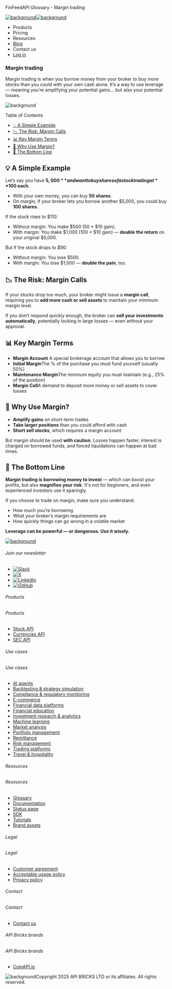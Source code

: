 FinFeedAPI Glossary - Margin trading

[![background](/_next/image?url=https%3A%2F%2Fcdn.sanity.io%2Fimages%2Fxpx4czto%2Fproduction%2Fc9a795fc7fb3558997d636211a44e71eb59288f0-773x184.png&w=1920&q=75)![background](https://cdn.sanity.io/images/xpx4czto/production/875913d8710b3054c19fad19673dc5592614265e-773x184.svg)](/)

* Products
* Pricing
* Resources
* [Blog](/blog)
* Contact us
* [Log in](https://console.finfeedapi.com/?link=/apikeys/create)

### Margin trading

Margin trading is when you borrow money from your broker to buy more stocks than you could with your own cash alone. It’s a way to use leverage — meaning you’re amplifying your potential gains… but also your potential losses.

![background](https://cdn.sanity.io/images/xpx4czto/production/999c709b2777af013884c6e2623e9aa699585a06-429x429.svg)

Table of Contents

* [💡 A Simple Example](#link-fa1cead612d3)
* [📉 The Risk: Margin Calls](#link-0820eeb2a132)
* [📊 Key Margin Terms](#link-7f6ce207171c)
* [🧠 Why Use Margin?](#link-9bf38bccf75e)
* [🧠 The Bottom Line](#link-a0b84c421cc8)

💡 A Simple Example
------------------

Let’s say you have **$5,000** and want to buy shares of a stock trading at **$100 each**.

* With your own money, you can buy **50 shares**.
* On margin, if your broker lets you borrow another $5,000, you could buy **100 shares**.

If the stock rises to $110:

* Without margin: You make $500 (50 × $10 gain).
* With margin: You make $1,000 (100 × $10 gain) — **double the return** on your original $5,000.

But if the stock drops to $90:

* Without margin: You lose $500.
* With margin: You lose $1,000 — **double the pain**, too.

📉 The Risk: Margin Calls
------------------------

If your stocks drop too much, your broker might issue a **margin call**, requiring you to **add more cash or sell assets** to maintain your minimum margin level.

If you don’t respond quickly enough, the broker can **sell your investments automatically**, potentially locking in large losses — even without your approval.

📊 Key Margin Terms
------------------

* **Margin Account** A special brokerage account that allows you to borrow
* **Initial Margin**The % of the purchase you must fund yourself (usually 50%)
* **Maintenance Margin**The minimum equity you must maintain (e.g., 25% of the position)
* **Margin Call**A demand to deposit more money or sell assets to cover losses

🧠 Why Use Margin?
-----------------

* **Amplify gains** on short-term trades
* **Take larger positions** than you could afford with cash
* **Short sell stocks**, which requires a margin account

But margin should be used **with caution**. Losses happen faster, interest is charged on borrowed funds, and forced liquidations can happen at bad times.

🧠 The Bottom Line
-----------------

**Margin trading is borrowing money to invest** — which can boost your profits, but also **magnifies your risk**. It's not for beginners, and even experienced investors use it sparingly.

If you choose to trade on margin, make sure you understand:

* How much you’re borrowing
* What your broker’s margin requirements are
* How quickly things can go wrong in a volatile market

**Leverage can be powerful — or dangerous. Use it wisely.**

[![background](https://cdn.sanity.io/images/xpx4czto/production/8a2788aebc71f7f5dce82eb1b7a5e5cec9a64838-773x184.svg)](/)

###### Join our newsletter

* [![Slack](https://cdn.sanity.io/images/xpx4czto/production/26371f7c1474b3ce9e67c32e006a140ddd704b95-512x512.svg)](https://finfeedapi.slack.com/x-p8539721774929-8529109118914-8531038476964/messages/C08FVM7P68H)
* [![X](/_next/image?url=https%3A%2F%2Fcdn.sanity.io%2Fimages%2Fxpx4czto%2Fproduction%2F0aa41878d0ceb77292d9f847b2f4e21d688460c1-2400x2453.png&w=64&q=75)](https://x.com/FinFeedAPI "Follow FinFeedAPI on X")
* [![LinkedIn](/_next/image?url=https%3A%2F%2Fcdn.sanity.io%2Fimages%2Fxpx4czto%2Fproduction%2Fb9ce6f119974543779bbcad7563e234be8edd900-840x779.png&w=64&q=75)](https://www.linkedin.com/company/finfeedapi/?viewAsMember=true "Join FinFeedAPI on LinkedIn")
* [![GitHub](https://cdn.sanity.io/images/xpx4czto/production/f202b6faccfd5cc46299b976c2635fee60b55aa0-98x96.svg)](https://github.com/api-bricks/api-bricks-sdk/tree/master/finfeedapi)

###### Products

###### Products

* [Stock API](/products/stock-api)
* [Currencies API](/products/currencies-api)
* [SEC API](/products/sec-api)

###### Use cases

###### Use cases

* [AI agents](/use-case/ai-agents)
* [Backtesting & strategy simulation](/use-case/backtesting-strategy-simulation)
* [Compliance & regulatory monitoring](/use-case/compliance-regulatory-monitoring)
* [E-commerce](/use-case/e-commerce)
* [Financial data platforms](/use-case/financial-data-platforms)
* [Financial education](/use-case/education-platforms)
* [Investment research & analytics](/use-case/investment-research-analytics)
* [Machine learning](/use-case/machine-learning)
* [Market analysis](/use-case/market-analysis)
* [Portfolio management](/use-case/portfolio-management)
* [Remittance](/use-case/remittance)
* [Risk management](/use-case/risk-management)
* [Trading platforms](/use-case/trading-platforms)
* [Travel & hospitality](/use-case/travel-hospitality)

###### Resources

###### Resources

* [Glossary](/learn/glossary)
* [Documentation](https://docs.finfeedapi.com/)
* [Status page](https://status.finfeedapi.com/)
* [SDK](https://github.com/api-bricks/api-bricks-sdk/tree/master/finfeedapi)
* [Tutorials](https://github.com/api-bricks/api-bricks-sdk/tree/master/finfeedapi/sec-api-rest/tutorials)
* [Brand assets](https://brandfetch.com/finfeedapi.com)

###### Legal

###### Legal

* [Customer agreement](/legal#link-479af90ac5b8)
* [Acceptable usage policy](/legal#link-469068dc1416)
* [Privacy policy](/legal#link-192d9f962f94)

###### Contact

###### Contact

* [Contact us](/contact-us)

###### API Bricks brands

###### API Bricks brands

* [CoinAPI.io](https://www.coinapi.io/?utm_source=finfeedapi&utm_medium=referral&utm_campaign=finfeedapi_footer)

![background](https://cdn.sanity.io/images/xpx4czto/production/33a64ee50c88a79ba86cc35ba36e9eb13987bbe7-152x184.svg)Copyright 2025 API BRICKS LTD or its affiliates. All rights reserved.